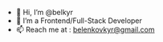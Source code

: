 - 👋 Hi, I’m @belkyr
- 👀 I’m a Frontend/Full-Stack Developer
- 📫 Reach me at : belenkovkyr@gmail.com

<!---
belkyr/belkyr is a ✨ special ✨ repository because its `README.md` (this file) appears on your GitHub profile.
You can click the Preview link to take a look at your changes.
--->
